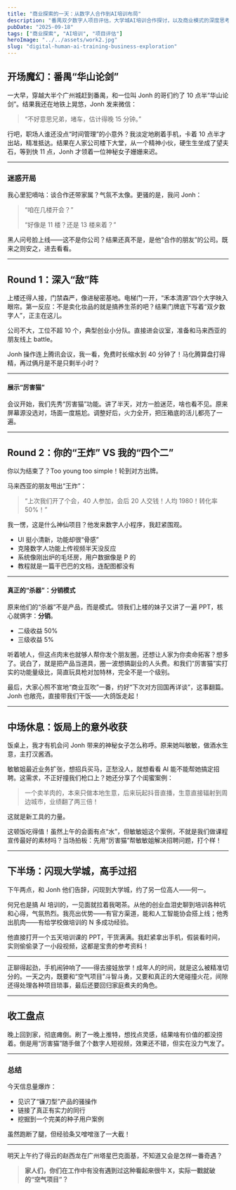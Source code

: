 ```yaml
---
title: "商业探索的一天：从数字人合作到AI培训布局"
description: "番禺双夕数字人项目评估，大学城AI培训合作探讨，以及商业模式的深度思考"
pubDate: "2025-09-18"
tags: ["商业探索", "AI培训", "项目评估"]
heroImage: "../../assets/work2.jpg"
slug: "digital-human-ai-training-business-exploration"
---
```

## 开场魔幻：番禺“华山论剑”

一大早，穿越大半个广州城赶到番禺，和一位叫 Jonh 的哥们约了 10 点半“华山论剑”。结果我还在地铁上晃悠，Jonh 发来微信：

> “不好意思兄弟，堵车，估计得晚 15 分钟。”

行吧，职场人谁还没点“时间管理”的小意外？我淡定地刷着手机，卡着 10 点半才出站，精准抵达。结果在人家公司楼下大堂，从一个精神小伙，硬生生坐成了望夫石，等到快 11 点，Jonh 才领着一位神秘女子姗姗来迟。

---

### 迷惑开局

我心里犯嘀咕：谈合作还带家属？气氛不太像。更骚的是，我问 Jonh：

> “咱在几楼开会？”
>
> “好像是 11 楼？还是 13 楼来着？”

黑人问号脸上线——这不是你公司？结果还真不是，是他“合作的朋友”的公司。既来之则安之，进去看看。

---

## Round 1：深入“敌”阵

上楼还得人接，门禁森严，像进秘密基地。电梯门一开，“禾本清源”四个大字映入眼帘。第一反应：不是卖化妆品的就是搞养生茶的吧？结果门牌底下写着“双夕数字人”，正主在这儿。

公司不大，工位不超 10 个，典型创业小分队。直接进会议室，准备和马来西亚的朋友线上 battle。

Jonh 操作连上腾讯会议，我一看，免费时长缩水到 40 分钟了！马化腾算盘打得精，再过俩月是不是只剩半小时？

---

#### 展示“厉害猫”

会议开始，我们先秀“厉害猫”功能。讲了半天，对方一脸迷茫，啥也看不见。原来屏幕源没选对，场面一度尴尬。调整好后，火力全开，把压箱底的活儿都亮了一遍。

---

## Round 2：你的“王炸” VS 我的“四个二”

你以为结束了？Too young too simple！轮到对方出牌。

马来西亚的朋友甩出“王炸”：

> “上次我们开了个会，40 人参加，会后 20 人交钱！人均 1980！转化率 50%！”

我一愣，这是什么神仙项目？他发来数字人小程序，我赶紧围观。

- UI 挺小清新，功能却很“骨感”
- 克隆数字人功能上传视频半天没反应
- 系统像刚出炉的毛坯房，用户数据像是 P 的
- 教程就是一篇干巴巴的文档，连配图都没有

---

#### 真正的“杀器”：分销模式

原来他们的“杀器”不是产品，而是模式。领我们上楼的妹子又讲了一遍 PPT，核心就俩字：**分销**。

- 二级收益 50%
- 三级收益 5%

听着唬人，但这点肉末也就够人帮你发个朋友圈，还想让人家为你卖命拓客？想多了。说白了，就是把产品当道具，圈一波想搞副业的人头费。和我们“厉害猫”实打实的功能量级比，简直玩具枪对加特林，完全不是一个级别。

最后，大家心照不宣地“商业互吹”一番，约好“下次对方回国再详谈”，这事翻篇。Jonh 也敞亮，直接带我们干饭——大鸽饭走起！

---

## 中场休息：饭局上的意外收获

饭桌上，我才有机会问 Jonh 带来的神秘女子怎么称呼。原来她叫敏敏，做酒水生意，主打汉酱酒。

敏敏姐最近业务扩张，想招兵买马，正愁没人，就想看看 AI 能不能帮她搞定招聘。这需求，不正好撞我们枪口上？她还分享了个闺蜜案例：

> 一个卖羊肉的，本来只做本地生意，后来玩起抖音直播，生意直接辐射到周边城市，业绩翻了两三倍！

这就是新工具的力量。

这顿饭吃得值！虽然上午的会面有点“水”，但敏敏姐这个案例，不就是我们做课程宣传最好的素材吗？当场拍板：先用“厉害猫”帮敏敏姐解决招聘问题，打个样！

---

## 下半场：闪现大学城，高手过招

下午两点，和 Jonh 他们告辞，闪现到大学城，约了另一位高人——何一。

何兄也是搞 AI 培训的，一见面就拉着我喝茶。从他的创业血泪史聊到培训各种坑和心得，气氛热烈。我亮出优势——有官方渠道，能和人工智能协会搭上线；他秀出肌肉——有给学校做培训的 N 多成功经验。

他直接打开一个五天培训课的 PPT，干货满满。我赶紧拿出手机，假装看时间，实则偷偷录了一小段视频，这都是宝贵的参考资料！

---

正聊得起劲，手机闹钟响了——得去接娃放学！成年人的时间，就是这么被精准切分的。一天之内，既要和“空气项目”斗智斗勇，又要和真正的大佬碰撞火花，间隙还得处理各种项目琐事，最后还要回归家庭煮夫的角色。

---

## 收工盘点

晚上回到家，彻底瘫倒。刷了一晚上推特，想找点灵感，结果啥有价值的都没捞着。倒是用“厉害猫”随手做了个数字人短视频，效果还不错，但实在没力气发了。

---

### 总结

今天信息量爆炸：

- 见识了“镰刀型”产品的骚操作
- 链接了真正有实力的同行
- 挖掘到一个完美的种子用户案例

虽然跑断了腿，但经验条又噌噌涨了一大截！

---

明天上午约了得云的赵西龙在广州塔星巴克面基，不知道又会是怎样一番奇遇？

> **家人们，你们在工作中有没有遇到过这种看起来很牛 X，实际一戳就破的“空气项目”？**
